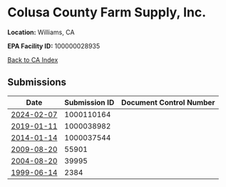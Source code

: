 # Colusa County Farm Supply, Inc.

**Location:** Williams, CA

**EPA Facility ID:** 100000028935

[Back to CA Index](../../index.md)

## Submissions

| Date | Submission ID | Document Control Number |
|------|--------------|-------------------------|
| [2024-02-07](submissions/1000110164.md) | 1000110164 |  |
| [2019-01-11](submissions/1000038982.md) | 1000038982 |  |
| [2014-01-14](submissions/1000037544.md) | 1000037544 |  |
| [2009-08-20](submissions/55901.md) | 55901 |  |
| [2004-08-20](submissions/39995.md) | 39995 |  |
| [1999-06-14](submissions/2384.md) | 2384 |  |
